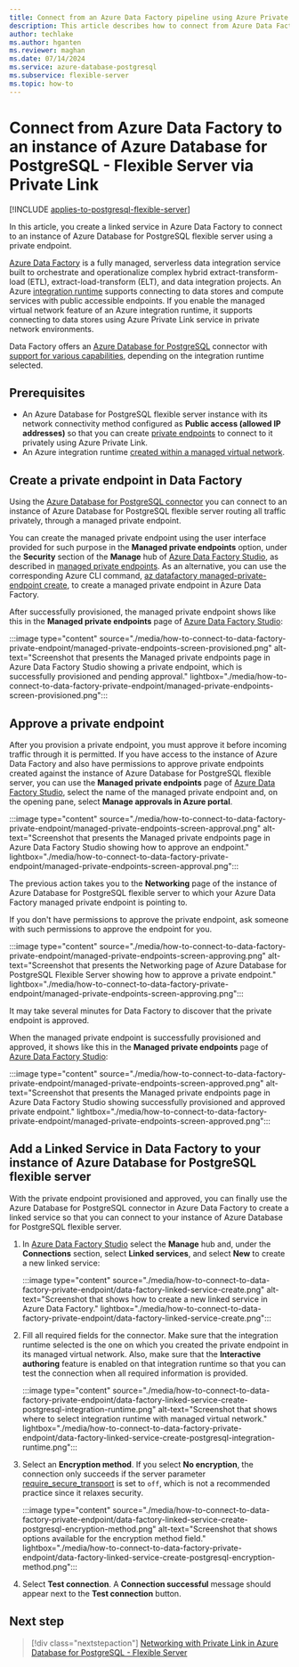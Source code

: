 ```yaml
---
title: Connect from an Azure Data Factory pipeline using Azure Private Link
description: This article describes how to connect from Azure Data Factory to an instance of Azure Database for PostgreSQL - Flexible Server using Private Link.
author: techlake
ms.author: hganten
ms.reviewer: maghan
ms.date: 07/14/2024
ms.service: azure-database-postgresql
ms.subservice: flexible-server
ms.topic: how-to
---
```


# Connect from Azure Data Factory to an instance of Azure Database for PostgreSQL - Flexible Server via Private Link

[!INCLUDE [applies-to-postgresql-flexible-server](~/reusable-content/ce-skilling/azure/includes/postgresql/includes/applies-to-postgresql-flexible-server.md)]

In this article, you create a linked service in Azure Data Factory to connect to an instance of Azure Database for PostgreSQL flexible server using a private endpoint.

[Azure Data Factory](/azure/data-factory/introduction) is a fully managed, serverless data integration service built to orchestrate and operationalize complex hybrid extract-transform-load (ETL), extract-load-transform (ELT), and data integration projects. An Azure [integration runtime](/azure/data-factory/concepts-integration-runtime#azure-integration-runtime) supports connecting to data stores and compute services with public accessible endpoints. If you enable the managed virtual network feature of an Azure integration runtime, it supports connecting to data stores using Azure Private Link service in private network environments.

Data Factory offers an [Azure Database for PostgreSQL](/azure/data-factory/connector-azure-database-for-postgresql) connector with [support for various capabilities](/azure/data-factory/connector-azure-database-for-postgresql#supported-capabilities), depending on the integration runtime selected.

## Prerequisites

- An Azure Database for PostgreSQL flexible server instance with its network connectivity method configured as **Public access (allowed IP addresses)** so that you can create [private endpoints](../flexible-server/concepts-networking-private-link.md) to connect to it privately using Azure Private Link.
- An Azure integration runtime [created within a managed virtual network](/azure/data-factory/managed-virtual-network-private-endpoint).

## Create a private endpoint in Data Factory

Using the [Azure Database for PostgreSQL connector](/azure/data-factory/connector-azure-database-for-postgresql) you can connect to an instance of Azure Database for PostgreSQL flexible server routing all traffic privately, through a managed private endpoint.

You can create the managed private endpoint using the user interface provided for such purpose in the **Managed private endpoints** option, under the **Security** section of the **Manage** hub of [Azure Data Factory Studio](https://adf.azure.com), as described in [managed private endpoints](/azure/data-factory/managed-virtual-network-private-endpoint#managed-private-endpoints). As an alternative, you can use the corresponding Azure CLI command, [az datafactory managed-private-endpoint create](/cli/azure/datafactory/managed-private-endpoint), to create a managed private endpoint in Azure Data Factory.

After successfully provisioned, the managed private endpoint shows like this in the **Managed private endpoints** page of [Azure Data Factory Studio](https://adf.azure.com):

:::image type="content" source="./media/how-to-connect-to-data-factory-private-endpoint/managed-private-endpoints-screen-provisioned.png" alt-text="Screenshot that presents the Managed private endpoints page in Azure Data Factory Studio showing a private endpoint, which is successfully provisioned and pending approval." lightbox="./media/how-to-connect-to-data-factory-private-endpoint/managed-private-endpoints-screen-provisioned.png":::

## Approve a private endpoint

After you provision a private endpoint, you must approve it before incoming traffic through it is permitted. If you have access to the instance of Azure Data Factory and also have permissions to approve private endpoints created against the instance of Azure Database for PostgreSQL flexible server, you can use the **Managed private endpoints** page of [Azure Data Factory Studio](https://adf.azure.com), select the name of the managed private endpoint and, on the opening pane, select **Manage approvals in Azure portal**.

:::image type="content" source="./media/how-to-connect-to-data-factory-private-endpoint/managed-private-endpoints-screen-approval.png" alt-text="Screenshot that presents the Managed private endpoints page in Azure Data Factory Studio showing how to approve an endpoint." lightbox="./media/how-to-connect-to-data-factory-private-endpoint/managed-private-endpoints-screen-approval.png":::

The previous action takes you to the **Networking** page of the instance of Azure Database for PostgreSQL flexible server to which your Azure Data Factory managed private endpoint is pointing to.

If you don't have permissions to approve the private endpoint, ask someone with such permissions to approve the endpoint for you.

:::image type="content" source="./media/how-to-connect-to-data-factory-private-endpoint/managed-private-endpoints-screen-approving.png" alt-text="Screenshot that presents the Networking page of Azure Database for PostgreSQL Flexible Server showing how to approve a private endpoint." lightbox="./media/how-to-connect-to-data-factory-private-endpoint/managed-private-endpoints-screen-approving.png":::

It may take several minutes for Data Factory to discover that the private endpoint is approved.

When the managed private endpoint is successfully provisioned and approved, it shows like this in the **Managed private endpoints** page of [Azure Data Factory Studio](https://adf.azure.com):

:::image type="content" source="./media/how-to-connect-to-data-factory-private-endpoint/managed-private-endpoints-screen-approved.png" alt-text="Screenshot that presents the Managed private endpoints page in Azure Data Factory Studio showing successfully provisioned and approved private endpoint." lightbox="./media/how-to-connect-to-data-factory-private-endpoint/managed-private-endpoints-screen-approved.png":::

## Add a Linked Service in Data Factory to your instance of Azure Database for PostgreSQL flexible server 

With the private endpoint provisioned and approved, you can finally use the Azure Database for PostgreSQL connector in Azure Data Factory to create a linked service so that you can connect to your instance of Azure Database for PostgreSQL flexible server.

1. In [Azure Data Factory Studio](https://adf.azure.com) select the **Manage** hub and, under the **Connections** section, select **Linked services**, and select **New** to create a new linked service:

   :::image type="content" source="./media/how-to-connect-to-data-factory-private-endpoint/data-factory-linked-service-create.png" alt-text="Screenshot that shows how to create a new linked service in Azure Data Factory." lightbox="./media/how-to-connect-to-data-factory-private-endpoint/data-factory-linked-service-create.png":::

1. Fill all required fields for the connector. Make sure that the integration runtime selected is the one on which you created the private endpoint in its managed virtual network. Also, make sure that the **Interactive authoring** feature is enabled on that integration runtime so that you can test the connection when all required information is provided.

   :::image type="content" source="./media/how-to-connect-to-data-factory-private-endpoint/data-factory-linked-service-create-postgresql-integration-runtime.png" alt-text="Screenshot that shows where to select integration runtime with managed virtual network." lightbox="./media/how-to-connect-to-data-factory-private-endpoint/data-factory-linked-service-create-postgresql-integration-runtime.png":::

1. Select an **Encryption method**. If you select **No encryption**, the connection only succeeds if the server parameter [require_secure_transport](./server-parameters-table-tls.md?#require_secure_transport) is set to `off`, which is not a recommended practice since it relaxes security.

   :::image type="content" source="./media/how-to-connect-to-data-factory-private-endpoint/data-factory-linked-service-create-postgresql-encryption-method.png" alt-text="Screenshot that shows options available for the encryption method field." lightbox="./media/how-to-connect-to-data-factory-private-endpoint/data-factory-linked-service-create-postgresql-encryption-method.png":::

1. Select **Test connection**. A **Connection successful** message should appear next to the **Test connection** button.

## Next step

> [!div class="nextstepaction"]
> [Networking with Private Link in Azure Database for PostgreSQL - Flexible Server](concepts-networking-private-link.md)

